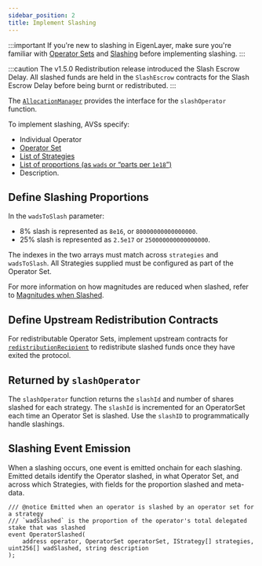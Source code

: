 ```yaml
---
sidebar_position: 2
title: Implement Slashing
---
```


:::important
If you're new to slashing in EigenLayer, make sure you're familiar with [Operator Sets](../../../../concepts/operator-sets/operator-sets-concept.md)
and [Slashing](../../../../concepts/slashing/slashing-concept.md) before implementing slashing.
:::

:::caution
The v1.5.0 Redistribution release introduced the Slash Escrow Delay. All slashed funds are held in the `SlashEscrow` contracts
for the Slash Escrow Delay before being burnt or redistributed.
:::

The [`AllocationManager`](https://github.com/Layr-Labs/eigenlayer-contracts/blob/main/src/contracts/interfaces/IAllocationManager.sol) provides the interface for the `slashOperator` function.

To implement slashing, AVSs specify:
* Individual Operator
* [Operator Set](../../../../concepts/operator-sets/operator-sets-concept.md)
* [List of Strategies](../../../../concepts/operator-sets/strategies-and-magnitudes)
* [List of proportions (as `wads` or “parts per `1e18`”)](../../../../concepts/operator-sets/strategies-and-magnitudes)
* Description. 

## Define Slashing Proportions

In the `wadsToSlash` parameter: 
* 8% slash is represented as `8e16`, or `80000000000000000`. 
* 25% slash is represented as `2.5e17` or `250000000000000000`. 

The indexes in the two arrays must match across `strategies` and `wadsToSlash`. All Strategies supplied must be configured 
as part of the Operator Set.

For more information on how magnitudes are reduced when slashed, refer to [Magnitudes when Slashed](../../../../concepts/slashing/magnitudes-when-slashed.md).

## Define Upstream Redistribution Contracts 

For redistributable Operator Sets, implement upstream contracts for [`redistributionRecipient`](../../../concepts/slashing/slashing-concept-developers.md#redistribution-recipient)
to redistribute slashed funds once they have exited the protocol.

## Returned by `slashOperator`

The `slashOperator` function returns the `slashId` and number of shares slashed for each strategy. The `slashId` is 
incremented for an OperatorSet each time an Operator Set is slashed. Use the `slashID` to programmatically handle slashings.

## Slashing Event Emission

When a slashing occurs, one event is emitted onchain for each slashing. Emitted details identify the Operator
slashed, in what Operator Set, and across which Strategies, with fields for the proportion slashed and meta-data.
```
/// @notice Emitted when an operator is slashed by an operator set for a strategy
/// `wadSlashed` is the proportion of the operator's total delegated stake that was slashed
event OperatorSlashed(
    address operator, OperatorSet operatorSet, IStrategy[] strategies, uint256[] wadSlashed, string description
);
```